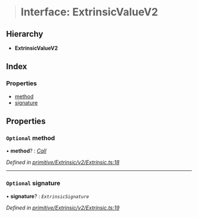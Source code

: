 > # Interface: ExtrinsicValueV2

## Hierarchy

* **ExtrinsicValueV2**

## Index

### Properties

* [method](_primitive_extrinsic_v2_extrinsic_.extrinsicvaluev2.md#optional-method)
* [signature](_primitive_extrinsic_v2_extrinsic_.extrinsicvaluev2.md#optional-signature)

## Properties

### `Optional` method

• **method**? : *[Call](../classes/_primitive_generic_call_.call.md)*

*Defined in [primitive/Extrinsic/v2/Extrinsic.ts:18](https://github.com/polkadot-js/api/blob/b595428/packages/types/src/primitive/Extrinsic/v2/Extrinsic.ts#L18)*

___

### `Optional` signature

• **signature**? : *`ExtrinsicSignature`*

*Defined in [primitive/Extrinsic/v2/Extrinsic.ts:19](https://github.com/polkadot-js/api/blob/b595428/packages/types/src/primitive/Extrinsic/v2/Extrinsic.ts#L19)*